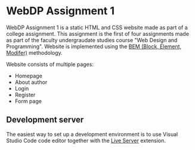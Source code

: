 # WebDP Assignment 1

WebDP Assignment 1 is a static HTML and CSS website made as part of a college assignment.
This assignment is the first of four assignments made as part of the faculty undergraudate studies course "Web Design and Programming".
Website is implemented using the [BEM (Block, Element, Modifer)](https://en.bem.info/methodology/) methodology.

Website consists of multiple pages:

- Homepage
- About author
- Login
- Register
- Form page

## Development server

The easiest way to set up a development environment is to use Visual Studio Code code editor
together with the [Live Server](https://marketplace.visualstudio.com/items?itemName=ritwickdey.LiveServer) extension.
